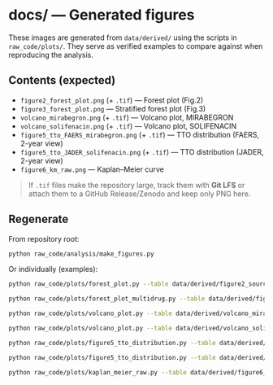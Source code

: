 # docs/ — Generated figures

These images are generated from `data/derived/` using the scripts in `raw_code/plots/`. They serve as verified examples to compare against when reproducing the analysis.

## Contents (expected)

- `figure2_forest_plot.png` (+ `.tif`) — Forest plot (Fig.2)
- `figure3_forest_plot.png` — Stratified forest plot (Fig.3)
- `volcano_mirabegron.png` (+ `.tif`) — Volcano plot, MIRABEGRON
- `volcano_solifenacin.png` (+ `.tif`) — Volcano plot, SOLIFENACIN
- `figure5_tto_FAERS_mirabegron.png` (+ `.tif`) — TTO distribution (FAERS, 2-year view)
- `figure5_tto_JADER_solifenacin.png` (+ `.tif`) — TTO distribution (JADER, 2-year view)
- `figure6_km_raw.png` — Kaplan–Meier curve

> If `.tif` files make the repository large, track them with **Git LFS** or attach them to a GitHub Release/Zenodo and keep only PNG here.

## Regenerate

From repository root:

```bash
python raw_code/analysis/make_figures.py
```

Or individually (examples):

```bash
python raw_code/plots/forest_plot.py --table data/derived/figure2_source.csv   --out docs/figure2_forest_plot.png --tif docs/figure2_forest_plot.tif

python raw_code/plots/forest_plot_multidrug.py --table data/derived/figure3_stratified.csv   --out docs/figure3_forest_plot.png

python raw_code/plots/volcano_plot.py --table data/derived/volcano_mirabegron.csv   --out docs/volcano_mirabegron.png --tif docs/volcano_mirabegron.tif --title MIRABEGRON

python raw_code/plots/volcano_plot.py --table data/derived/volcano_solifenacin.csv   --out docs/volcano_solifenacin.png --tif docs/volcano_solifenacin.tif --title SOLIFENACIN

python raw_code/plots/figure5_tto_distribution.py --table data/derived/tto_FAERS_mirabegron.csv   --out docs/figure5_tto_FAERS_mirabegron.png --tif docs/figure5_tto_FAERS_mirabegron.tif --ymax 730

python raw_code/plots/figure5_tto_distribution.py --table data/derived/tto_JADER_solifenacin.csv   --out docs/figure5_tto_JADER_solifenacin.png --tif docs/figure5_tto_JADER_solifenacin.tif --ymax 730

python raw_code/plots/kaplan_meier_raw.py --table data/derived/figure6_km_source.csv   --out docs/figure6_km_raw.png
```